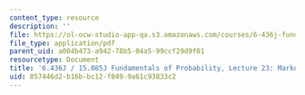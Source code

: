 ```yaml
---
content_type: resource
description: ''
file: https://ol-ocw-studio-app-qa.s3.amazonaws.com/courses/6-436j-fundamentals-of-probability-fall-2018/857446d2b16bbc12f0499a61c93833c2_MIT6_436JF18_lec23.pdf
file_type: application/pdf
parent_uid: a004b473-a942-78b5-04a5-99ccf29d9f01
resourcetype: Document
title: '6.436J / 15.085J Fundamentals of Probability, Lecture 23: Markov Chains III'
uid: 857446d2-b16b-bc12-f049-9a61c93833c2
---
```

